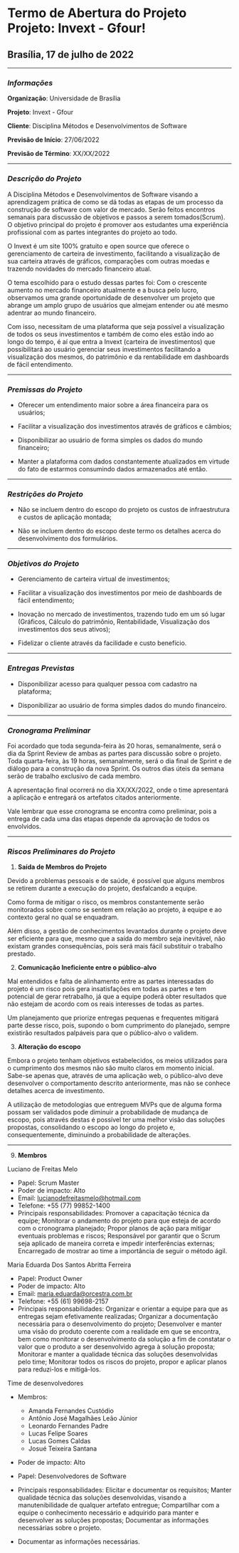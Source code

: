 # Termo de Abertura do Projeto Projeto: Invext - Gfour! 
## Brasília, 17 de julho de 2022 
---------------------------------------------------------------

### _*Informações*_

**Organização**: Universidade de Brasília

**Projeto**: Invext - Gfour

**Cliente**: Disciplina Métodos e Desenvolvimentos de Software 

**Previsão de Início**: 27/06/2022

**Previsão de Término**: XX/XX/2022

---------------------------------------------------------------

### _*Descrição do Projeto*_

   A Disciplina Métodos e Desenvolvimentos de Software visando a aprendizagem prática de como se dá todas as etapas de um processo da construção de software com valor de mercado. Serão feitos encontros semanais para discussão de objetivos e passos a serem tomados(Scrum). O objetivo principal do projeto é promover aos estudantes uma experiência profissional com as partes integrantes do projeto ao todo.
   
   O Invext é um site 100% gratuito e open source que oferece o gerenciamento de carteira de investimento, facilitando a visualização de sua carteira através de gráficos, comparações com outras moedas e trazendo novidades do mercado financeiro atual.
  
  O tema escolhido para o estudo dessas partes foi: Com o crescente aumento no mercado financeiro atualmente e a busca pelo lucro, observamos uma grande oportunidade de desenvolver um projeto que abrange um amplo grupo de usuários que almejam entender ou até mesmo adentrar ao mundo financeiro.
   
   Com isso, necessitam de uma plataforma que seja possível a visualização de todos os seus investimentos e também de como eles estão indo ao longo do tempo, é aí que entra a Invext (carteira de investimentos) que possibilitará ao usuário gerenciar seus investimentos facilitando a visualização dos mesmos, do patrimônio e da rentabilidade em dashboards de fácil entendimento.

---------------------------------------------------------------

### _*Premissas do Projeto*_

- Oferecer um entendimento maior sobre a área financeira para os usuários;

- Facilitar a visualização dos investimentos através de gráficos e câmbios;

- Disponibilizar ao usuário de forma simples os dados do mundo financeiro;

- Manter a plataforma com dados constantemente atualizados em virtude do fato de estarmos consumindo dados armazenados até então.

---------------------------------------------------------------

### _*Restrições do Projeto*_

- Não se incluem dentro do escopo do projeto os custos de infraestrutura e custos de aplicação montada;

- Não se incluem dentro do escopo deste termo os detalhes acerca do desenvolvimento dos formulários.

---------------------------------------------------------------

### _*Objetivos do Projeto*_

- Gerenciamento de carteira virtual de investimentos;

- Facilitar a visualização dos investimentos por meio de dashboards de
fácil entendimento;

- Inovação no mercado de investimentos, trazendo tudo em um só lugar (Gráficos, Cálculo do patrimônio, Rentabilidade, Visualização dos investimentos dos seus ativos);

- Fidelizar o cliente através da facilidade e custo benefício.

---------------------------------------------------------------

### _*Entregas Previstas*_

- Disponibilizar acesso para qualquer pessoa com cadastro na
plataforma;

- Disponibilizar ao usuário de forma simples dados do mundo
financeiro.

---------------------------------------------------------------

### _*Cronograma Preliminar*_

   Foi acordado que toda segunda-feira às 20 horas, semanalmente, será o dia da Sprint Review de ambas as partes para discussão sobre o projeto. Toda quarta-feira, às 19 horas, semanalmente, será o dia final de Sprint e de diálogo para a construção da nova Sprint. Os outros dias úteis da semana serão de trabalho exclusivo de cada membro.

   A apresentação final ocorrerá no dia XX/XX/2022, onde o time apresentará a aplicação e entregará os artefatos citados anteriormente.

   Vale lembrar que esse cronograma se encontra como preliminar, pois a entrega de cada uma das etapas depende da aprovação de todos os envolvidos.

---------------------------------------------------------------

### _*Riscos Preliminares do Projeto*_

1. **Saída de Membros do Projeto**

Devido a problemas pessoais e de saúde, é possível que alguns membros se retirem durante a execução do projeto, desfalcando a equipe.

Como forma de mitigar o risco, os membros constantemente serão monitorados sobre como se sentem em relação ao projeto, à equipe e ao contexto geral no qual se enquadram.

Além disso, a gestão de conhecimentos levantados durante o projeto deve ser eficiente para que, mesmo que a saída do membro seja inevitável, não existam grandes consequências, pois será mais fácil substituir o trabalho prestado.

2. **Comunicação Ineficiente entre o público-alvo**

Mal entendidos e falta de alinhamento entre as partes interessadas do projeto é um risco pois gera insatisfações em todas as partes e tem potencial de gerar retrabalho, já que a equipe poderá obter resultados que não estejam de acordo com os reais interesses de todas as partes.

Um planejamento que priorize entregas pequenas e frequentes mitigará parte desse risco, pois, supondo o bom cumprimento do planejado, sempre existirão resultados palpáveis para que o público-alvo o validem.

3. **Alteração do escopo**

Embora o projeto tenham objetivos estabelecidos, os meios utilizados para o cumprimento dos mesmos não são muito claros em momento inicial. Sabe-se apenas que, através de uma aplicação web, o público-alvo deve desenvolver o comportamento descrito anteriormente, mas não se conhece detalhes acerca de investimento.

A utilização de metodologias que entreguem MVPs que de alguma forma possam ser validados pode diminuir a probabilidade de mudança de escopo, pois através destas é possível ter uma melhor visão das soluções propostas, consolidando o escopo ao longo do projeto e, consequentemente, diminuindo a probabilidade de alterações.

---------------------------------------------------------------

9. **Membros**

Luciano de Freitas Melo

- Papel: Scrum Master
- Poder de impacto: Alto
- Email: lucianodefreitasmelo@hotmail.com
- Telefone: +55 (77) 99852-1400
- Principais responsabilidades: Promover a capacitação técnica da equipe; Monitorar o andamento do projeto para que esteja de acordo com o cronograma planejado; Propor planos de ação para mitigar eventuais problemas e riscos; Responsável por garantir que o Scrum seja aplicado de maneira correta e impedir interferências externas; Encarregado de mostrar ao time a importância de seguir o método ágil.

Maria Eduarda Dos Santos Abritta Ferreira

- Papel: Product Owner
- Poder de impacto: Alto
- Email: <maria.eduarda@orcestra.com.br>
- Telefone: +55 (61) 99698-2157
- Principais responsabilidades: Organizar e orientar a equipe para que as entregas sejam efetivamente realizadas; Organizar a documentação necessária para o desenvolvimento do projeto; Desenvolver e manter uma visão do produto coerente com a realidade em que se encontra, bem como monitorar o desenvolvimento da solução a fim de constatar o valor que o produto a ser desenvolvido agrega à solução proposta; Monitorar e manter a qualidade técnica das soluções desenvolvidas pelo time; Monitorar todos os riscos do projeto, propor e aplicar planos para reduzi-los e mitigá-los.

Time de desenvolvedores

- Membros:
  - Amanda Fernandes Custódio
  - Antônio José Magalhães Leão Júnior
  - Leonardo Fernandes Padre
  - Lucas Felipe Soares
  - Lucas Gomes Caldas
  - Josué Teixeira Santana
- Poder de impacto: Alto
- Papel: Desenvolvedores de Software
- Principais responsabilidades: Elicitar e documentar os requisitos; Manter qualidade técnica das soluções desenvolvidas, visando a manutenibilidade de qualquer artefato entregue; Compartilhar com a equipe o conhecimento necessário e adquirido para manter e desenvolver as soluções propostas; Documentar as informações necessárias sobre o projeto.

- Documentar as informações necessárias.
